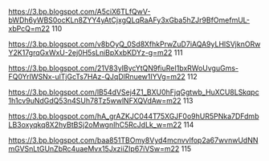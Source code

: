 
https://3.bp.blogspot.com/A5ciX6TLfQwV-bWDh6yWBS0ocKLn8ZYY4yAtCjxgQLqRaAFy3xGba5hZJr9BfOmefmUL-xbPcQ=m22 110

https://3.bp.blogspot.com/v8bOyQ_0Sd8XfhkPrwZuD7iAQA9yLHlSVjknORwY2K17grqGxWxU-2ej0H5sLniBpXxbKDYz-g=m22 111

https://3.bp.blogspot.com/21V83yIBycYtQN9fiuReI1bxRWoUvguGms-FQ0YrIWSNx-ulTjGcTs7HAz-QJqDlRnuew1IYVg=m22 112

https://3.bp.blogspot.com/lB54dVSej4Z1_BXU0hFjqGgtwb_HuXCU8LSkqpc1h1cv9uNdGdQ53n4SUh78Tz5wwlNFXQVdAw=m22 113

https://3.bp.blogspot.com/hA_grAZKJC044T75XGJF0o9hUR5PNka7DFdmbLB3oxyqkq8X2hyBtBSj2oMwgnIhC5RcJdLk_w=m22 114

https://3.bp.blogspot.com/baa851TBOmy8Vyd4mcnvvlfop2a67wvnwUdNNmGVSnLtGUnZbRc4uaeMvx15JxziiZIp67iVSw=m22 115

